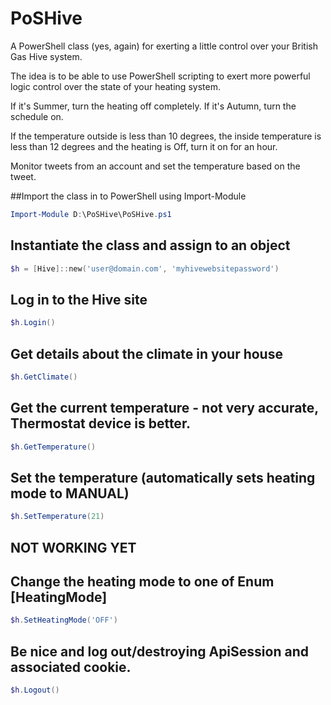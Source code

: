 # PoSHive
A PowerShell class (yes, again) for exerting a little control over your British Gas Hive system.

The idea is to be able to use PowerShell scripting to exert more powerful logic control over the state of your heating system.

If it's Summer, turn the heating off completely.
If it's Autumn, turn the schedule on.

If the temperature outside is less than 10 degrees, the inside temperature is less than 12 degrees and the heating is Off, turn it on for an hour.

Monitor tweets from an account and set the temperature based on the tweet.

##Import the class in to PowerShell using Import-Module
```powershell
Import-Module D:\PoSHive\PoSHive.ps1
```

## Instantiate the class and assign to an object
```powershell
$h = [Hive]::new('user@domain.com', 'myhivewebsitepassword')
```
## Log in to the Hive site
```powershell
$h.Login()
```

## Get details about the climate in your house
```powershell
$h.GetClimate()
```

## Get the current temperature - not very accurate, Thermostat device is better.
```powershell
$h.GetTemperature()
```

## Set the temperature (automatically sets heating mode to MANUAL)
```powershell
$h.SetTemperature(21)
```

## NOT WORKING YET
## Change the heating mode to one of Enum [HeatingMode]
```powershell
$h.SetHeatingMode('OFF')
```

## Be nice and log out/destroying ApiSession and associated cookie.
```powershell
$h.Logout()
```
